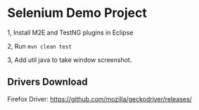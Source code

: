 # Selenium Demo Project

1, Install M2E and TestNG plugins in Eclipse 

2, Run `mvn clean test`

3, Add util java to take window screenshot.


## Drivers Download

Firefox Driver: https://github.com/mozilla/geckodriver/releases/
